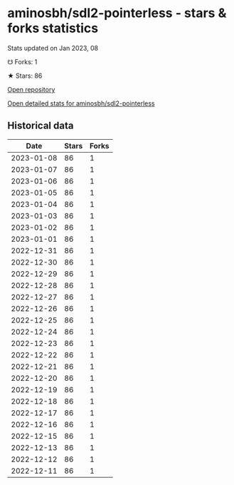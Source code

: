 # aminosbh/sdl2-pointerless - stars & forks statistics

Stats updated on Jan 2023, 08

☋ Forks: 1

★ Stars: 86

[Open repository](https://github.com/aminosbh/sdl2-pointerless)

[Open detailed stats for aminosbh/sdl2-pointerless](https://reviewgithub.com/rep/aminosbh/sdl2-pointerless)

## Historical data
| Date | Stars | Forks |
|------|-------|-------|
| 2023-01-08 | 86 | 1 | 
| 2023-01-07 | 86 | 1 | 
| 2023-01-06 | 86 | 1 | 
| 2023-01-05 | 86 | 1 | 
| 2023-01-04 | 86 | 1 | 
| 2023-01-03 | 86 | 1 | 
| 2023-01-02 | 86 | 1 | 
| 2023-01-01 | 86 | 1 | 
| 2022-12-31 | 86 | 1 | 
| 2022-12-30 | 86 | 1 | 
| 2022-12-29 | 86 | 1 | 
| 2022-12-28 | 86 | 1 | 
| 2022-12-27 | 86 | 1 | 
| 2022-12-26 | 86 | 1 | 
| 2022-12-25 | 86 | 1 | 
| 2022-12-24 | 86 | 1 | 
| 2022-12-23 | 86 | 1 | 
| 2022-12-22 | 86 | 1 | 
| 2022-12-21 | 86 | 1 | 
| 2022-12-20 | 86 | 1 | 
| 2022-12-19 | 86 | 1 | 
| 2022-12-18 | 86 | 1 | 
| 2022-12-17 | 86 | 1 | 
| 2022-12-16 | 86 | 1 | 
| 2022-12-15 | 86 | 1 | 
| 2022-12-13 | 86 | 1 | 
| 2022-12-12 | 86 | 1 | 
| 2022-12-11 | 86 | 1 | 

